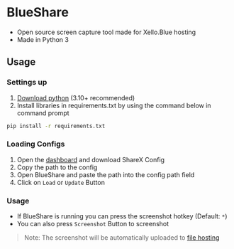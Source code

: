 # BlueShare
- Open source screen capture tool made for Xello.Blue hosting
- Made in Python 3


## Usage

### Settings up
1. [Download python](<https://www.python.org/downloads/>) (3.10+ recommended)
2. Install libraries in requirements.txt by using the command below in command prompt
```cmd
pip install -r requirements.txt
```

### Loading Configs
1. Open the [dashboard](<https://xello.blue/dashboard?tab=uploads>) and download ShareX Config
2. Copy the path to the config
3. Open BlueShare and paste the path into the config path field
4. Click on `Load` or `Update` Button

### Usage
- If BlueShare is running you can press the screenshot hotkey (Default: `*`)
- You can also press `Screenshot` Button to screenshot
> Note: The screenshot will be automatically uploaded to [file hosting](<https://xello.blue/>)
